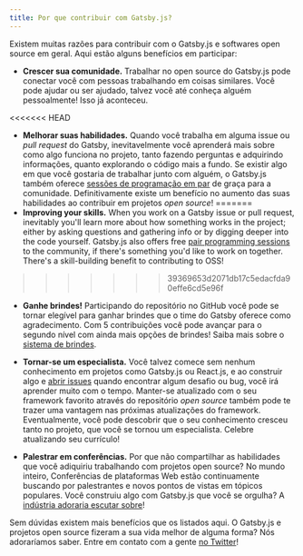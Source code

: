 ```yaml
---
title: Por que contribuir com Gatsby.js?
---
```


Existem muitas razões para contribuir com o Gatsby.js e softwares open source em geral. Aqui estão alguns benefícios em participar:

- **Crescer sua comunidade.** Trabalhar no open source do Gatsby.js pode conectar você com pessoas trabalhando em coisas similares. Você pode ajudar ou ser ajudado, talvez você até conheça alguém pessoalmente! Isso já aconteceu.

<<<<<<< HEAD
- **Melhorar suas habilidades.** Quando você trabalha em alguma issue ou _pull request_ do Gatsby, inevitavelmente você aprenderá mais sobre como algo funciona no projeto, tanto fazendo perguntas e adquirindo informações, quanto explorando o código mais a fundo. Se existir algo em que você gostaria de trabalhar junto com alguém, o Gatsby.js também oferece [sessões de programação em par](/contributing/pair-programming/) de graça para a comunidade. Definitivamente existe um benefício no aumento das suas habilidades ao contribuir em projetos _open source_!
=======
- **Improving your skills.** When you work on a Gatsby issue or pull request, inevitably you'll learn more about how something works in the project; either by asking questions and gathering info or by digging deeper into the code yourself. Gatsby.js also offers free [pair programming sessions](/contributing/pair-programming/) to the community, if there's something you'd like to work on together. There's a skill-building benefit to contributing to OSS!
>>>>>>> 39369653d2071db17c5edacfda90effe6cd5e96f

- **Ganhe brindes!** Participando do repositório no GitHub você pode se tornar elegível para ganhar brindes que o time do Gatsby oferece como agradecimento. Com 5 contribuições você pode avançar para o segundo nível com ainda mais opções de brindes! Saiba mais sobre o [sistema de brindes](/contributing/contributor-swag/).

- **Tornar-se um especialista.** Você talvez comece sem nenhum conhecimento em projetos como Gatsby.js ou React.js, e ao construir algo e [abrir issues](/contributing/how-to-file-an-issue/) quando encontrar algum desafio ou bug, você irá aprender muito com o tempo. Manter-se atualizado com o seu framework favorito através do repositório _open source_ também pode te trazer uma vantagem nas próximas atualizações do framework. Eventualmente, você pode descobrir que o seu conhecimento cresceu tanto no projeto, que você se tornou um especialista. Celebre atualizando seu currículo!

- **Palestrar em conferências.** Por que não compartilhar as habilidades que você adiquiriu trabalhando com projetos open source? No mundo inteiro, Conferências de plataformas Web estão continuamente buscando por palestrantes e novos pontos de vistas em tópicos populares. Você construiu algo com Gatsby.js que você se orgulha? A [indústria adoraria escutar sobre](http://weareallaweso.me/)!

Sem dúvidas existem mais benefícios que os listados aqui. O Gatsby.js e projetos open source fizeram a sua vida melhor de alguma forma? Nós adoraríamos saber. Entre em contato com a gente [no Twitter](https://twitter.com/gatsbyjs)!
